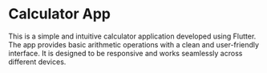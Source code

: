 
# Calculator App

This is a simple and intuitive calculator application developed using Flutter. The app provides basic arithmetic operations with a clean and user-friendly interface. It is designed to be responsive and works seamlessly across different devices.

